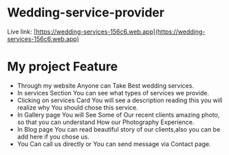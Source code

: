 # Wedding-service-provider

Live link: [https://wedding-services-156c6.web.app](https://wedding-services-156c6.web.app)





# My project Feature
- Through my website Anyone can Take Best wedding services.
- In services Section You can see what types of services we provide.
- Clicking on services Card You will see a description reading this you will realize why You should chose this service.
- In Gallery page You will See Some of Our recent clients amazing photo, so that you can understand How our Photography Experience.
- In Blog page You can read beautiful story of our clients,also you can be add here if you chose us.
- You Can call us directly or You can send message via Contact page.